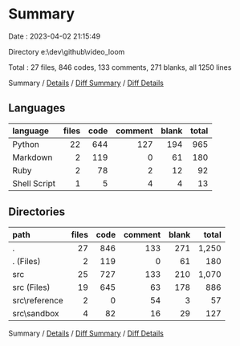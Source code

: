 # Summary

Date : 2023-04-02 21:15:49

Directory e:\\dev\\github\\video_loom

Total : 27 files,  846 codes, 133 comments, 271 blanks, all 1250 lines

Summary / [Details](details.md) / [Diff Summary](diff.md) / [Diff Details](diff-details.md)

## Languages
| language | files | code | comment | blank | total |
| :--- | ---: | ---: | ---: | ---: | ---: |
| Python | 22 | 644 | 127 | 194 | 965 |
| Markdown | 2 | 119 | 0 | 61 | 180 |
| Ruby | 2 | 78 | 2 | 12 | 92 |
| Shell Script | 1 | 5 | 4 | 4 | 13 |

## Directories
| path | files | code | comment | blank | total |
| :--- | ---: | ---: | ---: | ---: | ---: |
| . | 27 | 846 | 133 | 271 | 1,250 |
| . (Files) | 2 | 119 | 0 | 61 | 180 |
| src | 25 | 727 | 133 | 210 | 1,070 |
| src (Files) | 19 | 645 | 63 | 178 | 886 |
| src\\reference | 2 | 0 | 54 | 3 | 57 |
| src\\sandbox | 4 | 82 | 16 | 29 | 127 |

Summary / [Details](details.md) / [Diff Summary](diff.md) / [Diff Details](diff-details.md)